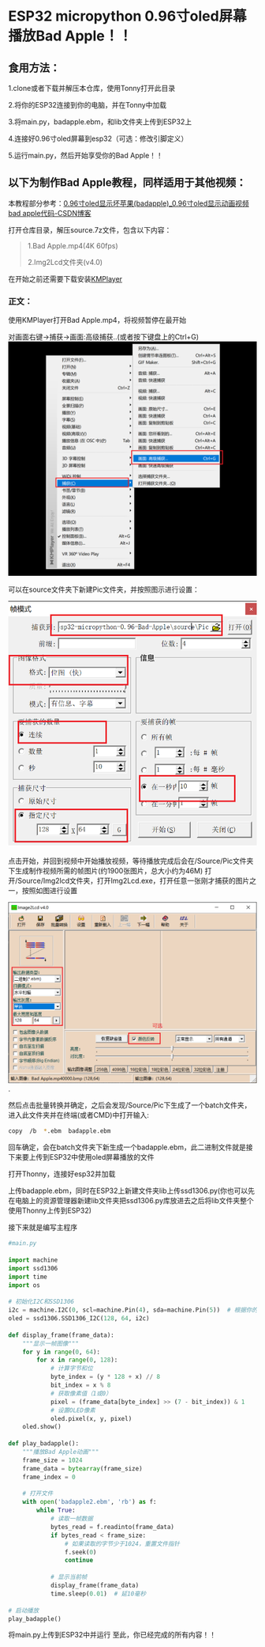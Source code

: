 # ESP32 micropython 0.96寸oled屏幕播放Bad Apple！！

## 食用方法：

1.clone或者下载并解压本仓库，使用Tonny打开此目录

2.将你的ESP32连接到你的电脑，并在Tonny中加载

3.将main.py，badapple.ebm，和lib文件夹上传到ESP32上

4.连接好0.96寸oled屏幕到esp32（可选：修改引脚定义）

5.运行main.py，然后开始享受你的Bad Apple！！



## 以下为制作Bad Apple教程，同样适用于其他视频：

本教程部分参考：[0.96寸oled显示坏苹果(badapple)_0.96寸oled显示动画视频 bad apple代码-CSDN博客](https://blog.csdn.net/m0_47329175/article/details/130682985)

打开仓库目录，解压source.7z文件，包含以下内容：

> 1.Bad Apple.mp4(4K 60fps)
>
> 2.Img2Lcd文件夹(v4.0)

在开始之前还需要下载安装[KMPlayer](https://dn.kmplayer.com/Dn/kmp32/2411/KMPlayer_4.2.3.19.exe)


### 正文：

使用KMPlayer打开Bad Apple.mp4，将视频暂停在最开始

对画面右键->捕获->画面:高级捕获..(或者按下键盘上的Ctrl+G)
![](https://raw.githubusercontent.com/xuzhibao/esp32-Micropython-oled-BadApple/refs/heads/main/Pictures/buhuo.png)

可以在source文件夹下新建Pic文件夹，并按照图示进行设置：

![](https://raw.githubusercontent.com/xuzhibao/esp32-Micropython-oled-BadApple/refs/heads/main/Pictures/catch.png)

点击开始，并回到视频中开始播放视频，等待播放完成后会在/Source/Pic文件夹下生成制作视频所需的帧图片(约1900张图片，总大小约为46M)
打开/Source/Img2lcd文件夹，打开Img2Lcd.exe，打开任意一张刚才捕获的图片之一，按照如图进行设置

![](https://raw.githubusercontent.com/xuzhibao/esp32-Micropython-oled-BadApple/refs/heads/main/Pictures/Image2.png).

然后点击批量转换并确定，之后会发现/Source/Pic下生成了一个batch文件夹，进入此文件夹并在终端(或者CMD)中打开输入:
  ```bash
copy  /b  *.ebm  badapple.ebm
  ```
回车确定，会在batch文件夹下新生成一个badapple.ebm，此二进制文件就是接下来要上传到ESP32中使用oled屏幕播放的文件

打开Thonny，连接好esp32并加载

上传badapple.ebm，同时在ESP32上新建文件夹lib上传ssd1306.py(你也可以先在电脑上的资源管理器新建lib文件夹把ssd1306.py库放进去之后将lib文件夹整个使用Thonny上传到ESP32)

接下来就是编写主程序

```python
#main.py

import machine
import ssd1306
import time
import os

# 初始化I2C和SSD1306
i2c = machine.I2C(0, scl=machine.Pin(4), sda=machine.Pin(5))  # 根据你的连接调整引脚
oled = ssd1306.SSD1306_I2C(128, 64, i2c)

def display_frame(frame_data):
    """显示一帧图像"""
    for y in range(0, 64):
        for x in range(0, 128):
            # 计算字节和位
            byte_index = (y * 128 + x) // 8
            bit_index = x % 8
            # 获取像素值（1或0）
            pixel = (frame_data[byte_index] >> (7 - bit_index)) & 1
            # 设置OLED像素
            oled.pixel(x, y, pixel)
    oled.show()

def play_badapple():
    """播放Bad Apple动画"""
    frame_size = 1024
    frame_data = bytearray(frame_size)
    frame_index = 0
    
    # 打开文件
    with open('badapple2.ebm', 'rb') as f:
        while True:
            # 读取一帧数据
            bytes_read = f.readinto(frame_data)
            if bytes_read < frame_size:
                # 如果读取的字节少于1024，重置文件指针
                f.seek(0)
                continue
            
            # 显示当前帧
            display_frame(frame_data)
            time.sleep(0.01)  # 延10毫秒

# 启动播放
play_badapple()

```
将main.py上传到ESP32中并运行
至此，你已经完成的所有内容！！
